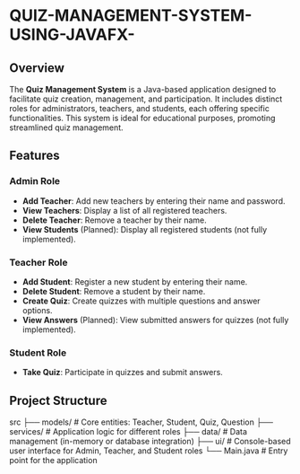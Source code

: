 # QUIZ-MANAGEMENT-SYSTEM-USING-JAVAFX-

## Overview
The **Quiz Management System** is a Java-based application designed to facilitate quiz creation, management, and participation. It includes distinct roles for administrators, teachers, and students, each offering specific functionalities. This system is ideal for educational purposes, promoting streamlined quiz management.

## Features

### Admin Role
- **Add Teacher**: Add new teachers by entering their name and password.
- **View Teachers**: Display a list of all registered teachers.
- **Delete Teacher**: Remove a teacher by their name.
- **View Students** (Planned): Display all registered students (not fully implemented).

### Teacher Role
- **Add Student**: Register a new student by entering their name.
- **Delete Student**: Remove a student by their name.
- **Create Quiz**: Create quizzes with multiple questions and answer options.
- **View Answers** (Planned): View submitted answers for quizzes (not fully implemented).

### Student Role
- **Take Quiz**: Participate in quizzes and submit answers.

## Project Structure

src  ├── models/ 
      # Core entities: Teacher, Student, Quiz, Question 
      ├── services/ # Application logic for different roles 
      ├── data/ # Data management (in-memory or database integration) 
      ├── ui/ # Console-based user interface for Admin, Teacher, and Student roles 
      └── Main.java # Entry point for the application
